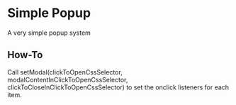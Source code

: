 # Simple Popup

A very simple popup system

## How-To

Call setModal(clickToOpenCssSelector, modalContentInClickToOpenCssSelector, clickToCloseInClickToOpenCssSelector) to set the onclick listeners for each item.